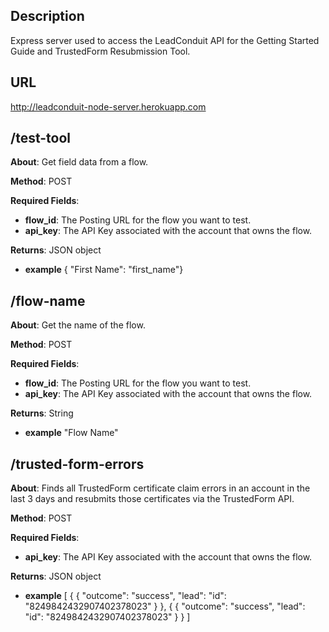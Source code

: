 ## **Description**

Express server used to access the LeadConduit API for the Getting Started Guide and TrustedForm Resubmission Tool.

## **URL**
http://leadconduit-node-server.herokuapp.com

## **/test-tool**

**About**: Get field data from a flow.

**Method**: POST

**Required Fields**:

* **flow_id**: The Posting URL for the flow you want to test.
* **api_key**: The API Key associated with the account that owns the flow.

**Returns**: JSON object

* **example** { "First Name": "first_name"}


## **/flow-name**

**About**: Get the name of the flow.

**Method**: POST

**Required Fields**:

* **flow_id**: The Posting URL for the flow you want to test.
* **api_key**: The API Key associated with the account that owns the flow.

**Returns**: String

* **example** "Flow Name"


## **/trusted-form-errors**

**About**: Finds all TrustedForm certificate claim errors in an account in the last 3 days and resubmits those certificates via the TrustedForm API.

**Method**: POST

**Required Fields**:

* **api_key**: The API Key associated with the account that owns the flow.

**Returns**: JSON object

* **example**
[ { { "outcome": "success", "lead": "id": "8249842432907402378023" } }, { { "outcome": "success", "lead": "id": "8249842432907402378023" } } ]